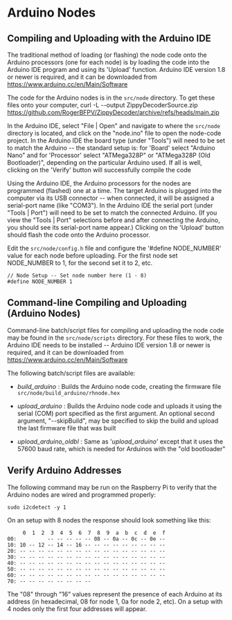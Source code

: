 # Arduino Nodes

## Compiling and Uploading with the Arduino IDE

The traditional method of loading (or flashing) the node code onto the Arduino processors (one for each node) is by loading the code into the Arduino IDE program and using its 'Upload' function.  Arduino IDE version 1.8 or newer is required, and it can be downloaded from https://www.arduino.cc/en/Main/Software

The code for the Arduino nodes is in the `src/node` directory. To get these files onto your computer,
 curl -L --output ZippyDecoderSource.zip  https://github.com/RogerBFPV/ZippyDecoder/archive/refs/heads/main.zip

In the Arduino IDE, select "File | Open" and navigate to where the `src/node` directory is located, and click on the "node.ino" file to open the node-code project.  In the Arduino IDE the board type (under "Tools") will need to be set to match the Arduino -- the standard setup is:  for 'Board' select "Arduino Nano" and for 'Processor' select "ATMega328P" or "ATMega328P (Old Bootloader)", depending on the particular Arduino used.  If all is well, clicking on the 'Verify' button will successfully compile the code

Using the Arduino IDE, the Arduino processors for the nodes are programmed (flashed) one at a time.  The target Arduino is plugged into the computer via its USB connector -- when connected, it will be assigned a serial-port name (like "COM3").  In the Arduino IDE the serial port (under "Tools | Port") will need to be set to match the connected Arduino.  (If you view the "Tools | Port" selections before and after connecting the Arduino, you should see its serial-port name appear.)  Clicking on the 'Upload' button should flash the code onto the Arduino processor.

Edit the `src/node/config.h` file and configure the '#define NODE_NUMBER' value for each node before uploading. For the first node set NODE_NUMBER to 1, for the second set it to 2, etc.
```
// Node Setup -- Set node number here (1 - 8)
#define NODE_NUMBER 1
```

## Command-line Compiling and Uploading (Arduino Nodes)

Command-line batch/script files for compiling and uploading the node code may be found in the `src/node/scripts` directory. For these files to work, the Arduino IDE needs to be installed -- Arduino IDE version 1.8 or newer is required, and it can be downloaded from https://www.arduino.cc/en/Main/Software

The following batch/script files are available:

* *build_arduino* : Builds the Arduino node code, creating the firmware file `src/node/build_arduino/rhnode.hex`

* *upload_arduino* : Builds the Arduino node code and uploads it using the serial (COM) port specified as the first argument. An optional second argument, "--skipBuild", may be specified to skip the build and upload the last firmware file that was built

* *upload_arduino_oldbl* : Same as '*upload_arduino*' except that it uses the 57600 baud rate, which is needed for Arduinos with the "old bootloader"

## Verify Arduino Addresses

The following command may be run on the Raspberry Pi to verify that the Arduino nodes are wired and programmed properly:
```
sudo i2cdetect -y 1
```
On an setup with 8 nodes the response should look something like this:
```
     0  1  2  3  4  5  6  7  8  9  a  b  c  d  e  f
00:          -- -- -- -- -- 08 -- 0a -- 0c -- 0e --
10: 10 -- 12 -- 14 -- 16 -- -- -- -- -- -- -- -- --
20: -- -- -- -- -- -- -- -- -- -- -- -- -- -- -- --
30: -- -- -- -- -- -- -- -- -- -- -- -- -- -- -- --
40: -- -- -- -- -- -- -- -- -- -- -- -- -- -- -- --
50: -- -- -- -- -- -- -- -- -- -- -- -- -- -- -- --
60: -- -- -- -- -- -- -- -- -- -- -- -- -- -- -- --
70: -- -- -- -- -- -- -- --
```
The "08" through "16" values represent the presence of each Arduino at its address (in hexadecimal, 08 for node 1, 0a for node 2, etc).  On a setup with 4 nodes only the first four addresses will appear.

